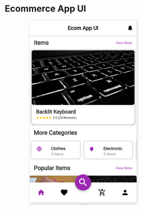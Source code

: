 # Ecommerce App UI

<p align="center">  
  <img src="https://github.com/Shahrayar123/App-Development-using-Flutter/blob/main/Class%2011/Ecom_app.png" width="350">
</p>
